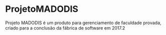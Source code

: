 # ProjetoMADODIS
Projeto MADODIS é um produto para gerenciamento de faculdade provada, criado para a conclusão da fábrica de software em 2017.2
